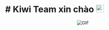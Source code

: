 <h1># Kiwi Team xin chào <img src="https://i.imgur.com/sl26aUs.gif" width="25"></h1> 


<p align="center">
    <img align="center" alt="GIF" src="https://i.imgur.com/eDmljbt.gif" />
</p> 
